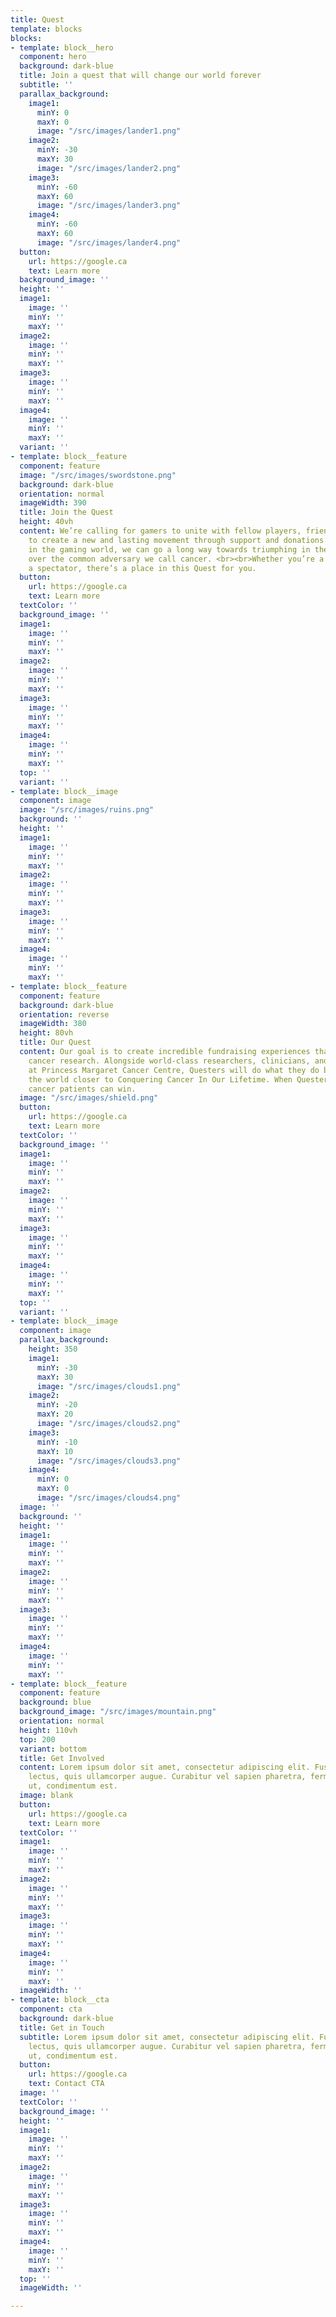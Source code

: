 ```yaml
---
title: Quest
template: blocks
blocks:
- template: block__hero
  component: hero
  background: dark-blue
  title: Join a quest that will change our world forever
  subtitle: ''
  parallax_background:
    image1:
      minY: 0
      maxY: 0
      image: "/src/images/lander1.png"
    image2:
      minY: -30
      maxY: 30
      image: "/src/images/lander2.png"
    image3:
      minY: -60
      maxY: 60
      image: "/src/images/lander3.png"
    image4:
      minY: -60
      maxY: 60
      image: "/src/images/lander4.png"
  button:
    url: https://google.ca
    text: Learn more
  background_image: ''
  height: ''
  image1:
    image: ''
    minY: ''
    maxY: ''
  image2:
    image: ''
    minY: ''
    maxY: ''
  image3:
    image: ''
    minY: ''
    maxY: ''
  image4:
    image: ''
    minY: ''
    maxY: ''
  variant: ''
- template: block__feature
  component: feature
  image: "/src/images/swordstone.png"
  background: dark-blue
  orientation: normal
  imageWidth: 390
  title: Join the Quest
  height: 40vh
  content: We’re calling for gamers to unite with fellow players, friends, and family
    to create a new and lasting movement through support and donations. By triumphing
    in the gaming world, we can go a long way towards triumphing in the real world
    over the common adversary we call cancer. <br><br>Whether you’re a streamer or
    a spectator, there’s a place in this Quest for you.
  button:
    url: https://google.ca
    text: Learn more
  textColor: ''
  background_image: ''
  image1:
    image: ''
    minY: ''
    maxY: ''
  image2:
    image: ''
    minY: ''
    maxY: ''
  image3:
    image: ''
    minY: ''
    maxY: ''
  image4:
    image: ''
    minY: ''
    maxY: ''
  top: ''
  variant: ''
- template: block__image
  component: image
  image: "/src/images/ruins.png"
  background: ''
  height: ''
  image1:
    image: ''
    minY: ''
    maxY: ''
  image2:
    image: ''
    minY: ''
    maxY: ''
  image3:
    image: ''
    minY: ''
    maxY: ''
  image4:
    image: ''
    minY: ''
    maxY: ''
- template: block__feature
  component: feature
  background: dark-blue
  orientation: reverse
  imageWidth: 380
  height: 80vh
  title: Our Quest
  content: Our goal is to create incredible fundraising experiences that fuel groundbreaking
    cancer research. Alongside world-class researchers, clinicians, and caregivers
    at Princess Margaret Cancer Centre, Questers will do what they do best to move
    the world closer to Conquering Cancer In Our Lifetime. When Questers play, future
    cancer patients can win.
  image: "/src/images/shield.png"
  button:
    url: https://google.ca
    text: Learn more
  textColor: ''
  background_image: ''
  image1:
    image: ''
    minY: ''
    maxY: ''
  image2:
    image: ''
    minY: ''
    maxY: ''
  image3:
    image: ''
    minY: ''
    maxY: ''
  image4:
    image: ''
    minY: ''
    maxY: ''
  top: ''
  variant: ''
- template: block__image
  component: image
  parallax_background:
    height: 350
    image1:
      minY: -30
      maxY: 30
      image: "/src/images/clouds1.png"
    image2:
      minY: -20
      maxY: 20
      image: "/src/images/clouds2.png"
    image3:
      minY: -10
      maxY: 10
      image: "/src/images/clouds3.png"
    image4:
      minY: 0
      maxY: 0
      image: "/src/images/clouds4.png"
  image: ''
  background: ''
  height: ''
  image1:
    image: ''
    minY: ''
    maxY: ''
  image2:
    image: ''
    minY: ''
    maxY: ''
  image3:
    image: ''
    minY: ''
    maxY: ''
  image4:
    image: ''
    minY: ''
    maxY: ''
- template: block__feature
  component: feature
  background: blue
  background_image: "/src/images/mountain.png"
  orientation: normal
  height: 110vh
  top: 200
  variant: bottom
  title: Get Involved
  content: Lorem ipsum dolor sit amet, consectetur adipiscing elit. Fusce at vehicula
    lectus, quis ullamcorper augue. Curabitur vel sapien pharetra, fermentum elit
    ut, condimentum est.
  image: blank
  button:
    url: https://google.ca
    text: Learn more
  textColor: ''
  image1:
    image: ''
    minY: ''
    maxY: ''
  image2:
    image: ''
    minY: ''
    maxY: ''
  image3:
    image: ''
    minY: ''
    maxY: ''
  image4:
    image: ''
    minY: ''
    maxY: ''
  imageWidth: ''
- template: block__cta
  component: cta
  background: dark-blue
  title: Get in Touch
  subtitle: Lorem ipsum dolor sit amet, consectetur adipiscing elit. Fusce at vehicula
    lectus, quis ullamcorper augue. Curabitur vel sapien pharetra, fermentum elit
    ut, condimentum est.
  button:
    url: https://google.ca
    text: Contact CTA
  image: ''
  textColor: ''
  background_image: ''
  height: ''
  image1:
    image: ''
    minY: ''
    maxY: ''
  image2:
    image: ''
    minY: ''
    maxY: ''
  image3:
    image: ''
    minY: ''
    maxY: ''
  image4:
    image: ''
    minY: ''
    maxY: ''
  top: ''
  imageWidth: ''

---
```

